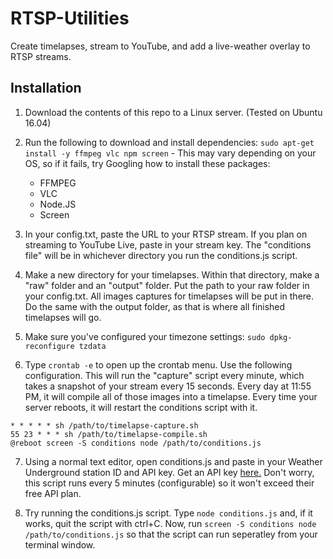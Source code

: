 # RTSP-Utilities
Create timelapses, stream to YouTube, and add a live-weather overlay to RTSP streams.

## Installation
  1. Download the contents of this repo to a Linux server. (Tested on Ubuntu 16.04)
  
  2. Run the following to download and install dependencies: `sudo apt-get install -y ffmpeg vlc npm screen`
    - This may vary depending on your OS, so if it fails, try Googling how to install these packages:
      - FFMPEG
      - VLC
      - Node.JS
      - Screen
  3. In your config.txt, paste the URL to your RTSP stream. If you plan on streaming to YouTube Live, paste in your stream key. The "conditions file" will be in whichever directory you run the conditions.js script.
  
  4. Make a new directory for your timelapses. Within that directory, make a "raw" folder and an "output" folder. Put the path to your raw folder in your config.txt. All images captures for timelapses will be put in there. Do the same with the output folder, as that is where all finished timelapses will go.
  
  5. Make sure you've configured your timezone settings: `sudo dpkg-reconfigure tzdata`
  
  6. Type `crontab -e` to open up the crontab menu. Use the following configuration. This will run the "capture" script every minute, which takes a snapshot of your stream every 15 seconds. Every day at 11:55 PM, it will compile all of those images into a timelapse. Every time your server reboots, it will restart the conditions script with it.

```
* * * * * sh /path/to/timelapse-capture.sh
55 23 * * * sh /path/to/timelapse-compile.sh
@reboot screen -S conditions node /path/to/conditions.js
```

   7. Using a normal text editor, open conditions.js and paste in your Weather Underground station ID and API key. Get an API key [here.](https://www.wunderground.com/weather/api/) Don't worry, this script runs every 5 minutes (configurable) so it won't exceed their free API plan.
   
   8. Try running the conditions.js script. Type `node conditions.js` and, if it works, quit the script with ctrl+C. Now, run `screen -S conditions node /path/to/conditions.js` so that the script can run seperatley from your terminal window.
